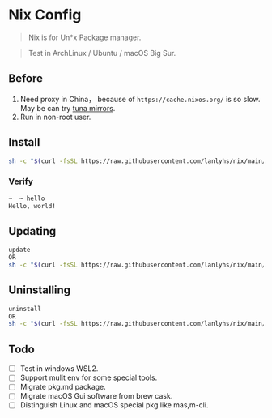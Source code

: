 # Nix Config

> Nix is for Un*x Package manager.

> Test in ArchLinux / Ubuntu / macOS Big Sur.

## Before

1. Need proxy in China， because of `https://cache.nixos.org/` is so slow. May be can try [tuna mirrors](https://mirrors.tuna.tsinghua.edu.cn/help/nix/).
2. Run in non-root user.

## Install

```sh
sh -c "$(curl -fsSL https://raw.githubusercontent.com/lanlyhs/nix/main/tools/install.sh)"
```

### Verify

```sh
➜  ~ hello
Hello, world!
```

## Updating

```sh
update
OR
sh -c "$(curl -fsSL https://raw.githubusercontent.com/lanlyhs/nix/main/tools/update.sh)"
```

## Uninstalling

```sh
uninstall
OR
sh -c "$(curl -fsSL https://raw.githubusercontent.com/lanlyhs/nix/main/tools/uninstall.sh)"
```

## Todo

- [ ] Test in windows WSL2.
- [ ] Support mulit env for some special tools.
- [ ] Migrate pkg.md package.
- [ ] Migrate macOS Gui software from brew cask.
- [ ] Distinguish Linux and macOS special pkg like mas,m-cli.
